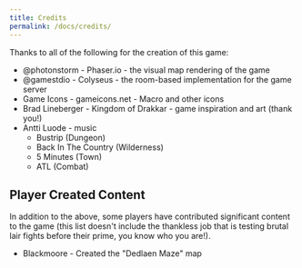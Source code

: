 ```yaml
---
title: Credits
permalink: /docs/credits/
---
```


Thanks to all of the following for the creation of this game:

* @photonstorm - Phaser.io - the visual map rendering of the game
* @gamestdio - Colyseus - the room-based implementation for the game server
* Game Icons - gameicons.net - Macro and other icons
* Brad Lineberger - Kingdom of Drakkar - game inspiration and art (thank you!)
* Antti Luode - music
  * Bustrip (Dungeon)
  * Back In The Country (Wilderness)
  * 5 Minutes (Town)
  * ATL (Combat)

## Player Created Content

In addition to the above, some players have contributed significant content to the game (this list doesn't include the thankless job that is testing brutal lair fights before their prime, you know who you are!). 

* Blackmoore - Created the "Dedlaen Maze" map
